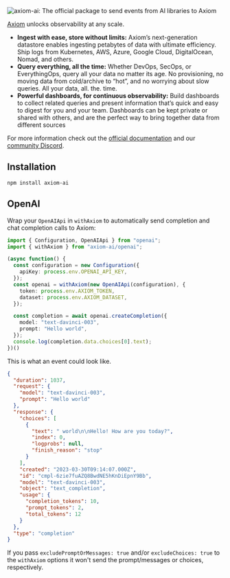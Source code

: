 <picture>
  <source media="(prefers-color-scheme: dark)" srcset="https://user-images.githubusercontent.com/163243/229035544-e4f5a8b2-eb65-4ef0-a17f-393072dc84c5.svg">
  <source media="(prefers-color-scheme: light)" srcset="https://user-images.githubusercontent.com/163243/229035583-e97a467c-6f80-4826-8424-2337bd0f66b7.svg">
  <img alt="axiom-ai: The official package to send events from AI libraries to Axiom" src="https://user-images.githubusercontent.com/163243/229035583-e97a467c-6f80-4826-8424-2337bd0f66b7.svg">
</picture>

[Axiom](https://axiom.co) unlocks observability at any scale.

- **Ingest with ease, store without limits:** Axiom’s next-generation datastore enables ingesting petabytes of data with ultimate efficiency. Ship logs from Kubernetes, AWS, Azure, Google Cloud, DigitalOcean, Nomad, and others.
- **Query everything, all the time:** Whether DevOps, SecOps, or EverythingOps, query all your data no matter its age. No provisioning, no moving data from cold/archive to “hot”, and no worrying about slow queries. All your data, all. the. time.
- **Powerful dashboards, for continuous observability:** Build dashboards to collect related queries and present information that’s quick and easy to digest for you and your team. Dashboards can be kept private or shared with others, and are the perfect way to bring together data from different sources

For more information check out the [official documentation](https://axiom.co/docs)
and our
[community Discord](https://axiom.co/discord).

## Installation

```shell
npm install axiom-ai
```

## OpenAI

Wrap your `OpenAIApi` in `withAxiom` to automatically send completion and 
chat completion calls to Axiom:

```typescript
import { Configuration, OpenAIApi } from "openai";
import { withAxiom } from "axiom-ai/openai";

(async function() {
  const configuration = new Configuration({
    apiKey: process.env.OPENAI_API_KEY,
  });
  const openai = withAxiom(new OpenAIApi(configuration), {
    token: process.env.AXIOM_TOKEN,
    dataset: process.env.AXIOM_DATASET,
  });

  const completion = await openai.createCompletion({
    model: "text-davinci-003",
    prompt: "Hello world",
  });
  console.log(completion.data.choices[0].text);
})()
```

This is what an event could look like.

```json
{
  "duration": 1037,
  "request": {
    "model": "text-davinci-003",
    "prompt": "Hello world"
  },
  "response": {
    "choices": [
      {
        "text": " world\n\nHello! How are you today?",
        "index": 0,
        "logprobs": null,
        "finish_reason": "stop"
      }
    ],
    "created": "2023-03-30T09:14:07.000Z",
    "id": "cmpl-6zie7fuAZQ8BwdNE5hKnDiEpnY9Bb",
    "model": "text-davinci-003",
    "object": "text_completion",
    "usage": {
      "completion_tokens": 10,
      "prompt_tokens": 2,
      "total_tokens": 12
    }
  },
  "type": "completion"
}
```

If you pass `excludePromptOrMessages: true` and/or `excludeChoices: true` to 
the `withAxiom` options it won't send the prompt/messages or choices, 
respectively.
